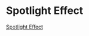 # Spotlight Effect

[Spotlight Effect](https://www.youtube.com/watch?v=jQUk3y9MQT4&ab_channel=OnlineTutorials)